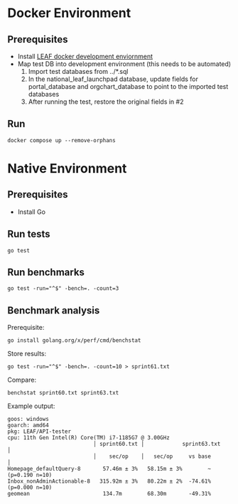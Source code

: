 # Docker Environment

## Prerequisites
- Install [LEAF docker development enviornment](https://github.com/department-of-veterans-affairs/LEAF/blob/master/docs/InstallationConfiguration.md)
- Map test DB into development environment (this needs to be automated)
  1. Import test databases from ../*.sql
  2. In the national_leaf_launchpad database, update fields for portal_database and orgchart_database to point to the imported test databases
  3. After running the test, restore the original fields in #2

## Run
```
docker compose up --remove-orphans
```


# Native Environment

## Prerequisites
- Install Go

## Run tests
```
go test
```

## Run benchmarks
```
go test -run="^$" -bench=. -count=3
```

## Benchmark analysis

Prerequisite:
```
go install golang.org/x/perf/cmd/benchstat
```

Store results:
```
go test -run="^$" -bench=. -count=10 > sprint61.txt
```

Compare:
```
benchstat sprint60.txt sprint63.txt
```

Example output:
```
goos: windows
goarch: amd64
pkg: LEAF/API-tester
cpu: 11th Gen Intel(R) Core(TM) i7-1185G7 @ 3.00GHz
                           │ sprint60.txt │            sprint63.txt             │
                           │    sec/op    │   sec/op     vs base                │
Homepage_defaultQuery-8       57.46m ± 3%   58.15m ± 3%        ~ (p=0.190 n=10)
Inbox_nonAdminActionable-8   315.92m ± 3%   80.22m ± 2%  -74.61% (p=0.000 n=10)
geomean                       134.7m        68.30m       -49.31%
```
